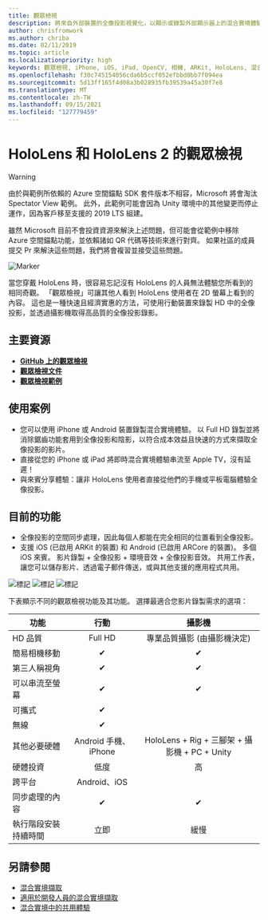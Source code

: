 ```yaml
---
title: 觀眾檢視
description: 將來自外部裝置的全像投影視覺化，以顯示或錄製外部顯示器上的混合實境體驗。
author: chrisfromwork
ms.author: chriba
ms.date: 02/11/2019
ms.topic: article
ms.localizationpriority: high
keywords: 觀眾檢視, iPhone, iOS, iPad, OpenCV, 相機, ARKit, HoloLens, 混合實境, MixedRealityToolkit, 示範, 錄製
ms.openlocfilehash: f30c745154056cda6b5ccf052efbbd0bb7f094ea
ms.sourcegitcommit: 5d13ff165f4d08a3b028935fb39539a45a30f7e8
ms.translationtype: MT
ms.contentlocale: zh-TW
ms.lasthandoff: 09/15/2021
ms.locfileid: "127779459"
---
```

# <a name="spectator-view-for-hololens-and-hololens-2"></a>HoloLens 和 HoloLens 2 的觀眾檢視

> [!WARNING]
> 由於與範例所依賴的 Azure 空間錨點 SDK 套件版本不相容，Microsoft 將會淘汰 Spectator View 範例。 此外，此範例可能會因為 Unity 環境中的其他變更而停止運作，因為客戶移至支援的 2019 LTS 組建。
>
> 雖然 Microsoft 目前不會投資資源來解決上述問題，但可能會從範例中移除 Azure 空間錨點功能，並依賴諸如 QR 代碼等技術來進行對齊。   如果社區的成員提交 Pr 來解決這些問題，我們將會複習並接受這些問題。

![Marker](images/SpecViewPhoneHero.jpg)

當您穿戴 HoloLens 時，很容易忘記沒有 HoloLens 的人員無法體驗您所看到的相同奇觀。 「觀眾檢視」可讓其他人看到 HoloLens 使用者在 2D 螢幕上看到的內容。 這也是一種快速且經濟實惠的方法，可使用行動裝置來錄製 HD 中的全像投影，並透過攝影機取得高品質的全像投影錄影。

## <a name="key-resources"></a>主要資源

* [**GitHub 上的觀眾檢視**](https://github.com/microsoft/MixedReality-SpectatorView)
* [**觀眾檢視文件**](https://microsoft.github.io/MixedReality-SpectatorView/README.html)
* [**觀眾檢視範例**](https://github.com/microsoft/MixedReality-SpectatorView/tree/master/samples)

## <a name="use-cases"></a>使用案例

* 您可以使用 iPhone 或 Android 裝置錄製混合實境體驗。 以 Full HD 錄製並將消除鋸齒功能套用到全像投影和陰影，以符合成本效益且快速的方式來擷取全像投影的影片。
* 直接從您的 iPhone 或 iPad 將即時混合實境體驗串流至 Apple TV，沒有延遲！
* 與來賓分享體驗：讓非 HoloLens 使用者直接從他們的手機或平板電腦體驗全像投影。

## <a name="current-features"></a>目前的功能

* 全像投影的空間同步處理，因此每個人都能在完全相同的位置看到全像投影。
* 支援 iOS (已啟用 ARKit 的裝置) 和 Android (已啟用 ARCore 的裝置)。
多個 iOS 來賓。
影片錄製 + 全像投影 + 環境音效 + 全像投影音效。
共用工作表，讓您可以儲存影片、透過電子郵件傳送，或與其他支援的應用程式共用。

![標記](images/SpecViewPhoneDemo.jpg)
![標記](images/hololensspectatorview-500px.jpg) ![標記](images/spectatorview-300px.png)

下表顯示不同的觀眾檢視功能及其功能。 選擇最適合您影片錄製需求的選項：

|      功能                                | 行動                  |                    攝影機              |
|--------------------------------------|:-----------------------:|:-------------------------------------------:|
| HD 品質                           |         Full HD         |        專業品質攝影 (由攝影機決定)      |
| 簡易相機移動                 |            ✔            |                      ✔                      |
| 第三人稱視角                    |            ✔            |                      ✔                      |
| 可以串流至螢幕           |            ✔            |                      ✔                      |
| 可攜式                             |            ✔            |                                             |
| 無線                             |            ✔            |                                             |
| 其他必要硬體         |     Android 手機、iPhone    | HoloLens + Rig + 三腳架 + 攝影機 + PC + Unity |
| 硬體投資                  |           低度            |                     高                    |
| 跨平台                       |           Android、iOS   |                                             |
| 同步處理的內容                 |            ✔            |                      ✔                      |
| 執行階段安裝持續時間               |         立即          |                     緩慢                    |
## <a name="see-also"></a>另請參閱

* [混合實境擷取](/hololens/holographic-photos-and-videos) 
* [適用於開發人員的混合實境擷取](mixed-reality-capture-for-developers.md)
* [混合實境中的共用體驗](shared-experiences-in-mixed-reality.md)